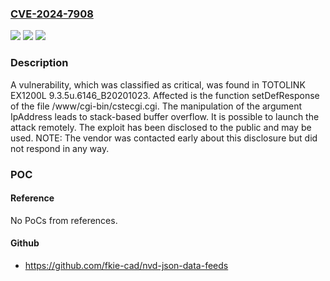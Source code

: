 ### [CVE-2024-7908](https://cve.mitre.org/cgi-bin/cvename.cgi?name=CVE-2024-7908)
![](https://img.shields.io/static/v1?label=Product&message=EX1200L&color=blue)
![](https://img.shields.io/static/v1?label=Version&message=%3D%209.3.5u.6146_B20201023%20&color=brighgreen)
![](https://img.shields.io/static/v1?label=Vulnerability&message=CWE-121%20Stack-based%20Buffer%20Overflow&color=brighgreen)

### Description

A vulnerability, which was classified as critical, was found in TOTOLINK EX1200L 9.3.5u.6146_B20201023. Affected is the function setDefResponse of the file /www/cgi-bin/cstecgi.cgi. The manipulation of the argument IpAddress leads to stack-based buffer overflow. It is possible to launch the attack remotely. The exploit has been disclosed to the public and may be used. NOTE: The vendor was contacted early about this disclosure but did not respond in any way.

### POC

#### Reference
No PoCs from references.

#### Github
- https://github.com/fkie-cad/nvd-json-data-feeds

